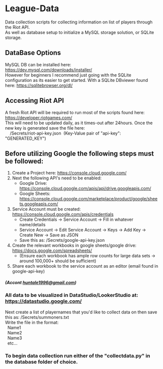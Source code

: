 # League-Data

Data collection scripts for collecting information on list of players through the Riot API.  
As well as database setup to initialize a MySQL storage solution, or SQLite storage.  

## DataBase Options
MySQL DB can be installed here: https://dev.mysql.com/downloads/installer/  
However for beginners I recommend just going with the SQLite configuration as its easier to get started.
With a SQLite DBviewer found here: https://sqlitebrowser.org/dl/

## Accessing Riot API
A fresh Riot API will be required to run most of the scripts found here: https://developer.riotgames.com/  
This will need to be updated daily, as it times-out after 24hours. Once the new key is generated save the file here: <br />
&nbsp;&nbsp;&nbsp;&nbsp;/Secrets/riot-api-key.json&nbsp;&nbsp;(Key-Value pair of "api-key": "GENERATED_KEY") 

## Before utilizing Google the following steps must be followed:  
1. Create a Project here: https://console.cloud.google.com/  
2. Next the following API's need to be enabled:  
   * Google Drive: https://console.cloud.google.com/apis/api/drive.googleapis.com/  
   * Google Sheets: https://console.cloud.google.com/marketplace/product/google/sheets.googleapis.com/  
3. Service Account must be created: https://console.cloud.google.com/apis/credentials  
   * Create Credentials -> Service Account -> Fill in whatever name/details  
   * Service Account -> Edit Service Account -> Keys -> Add Key -> Create New -> Save as JSON  
   * Save this as: /Secrets/google-api-key.json 
4. Create the relevant workbooks in google sheets/google drive: https://docs.google.com/spreadsheets/  
   * (Ensure each workbook has ample row counts for large data sets -> around 100,000+ should be sufficient)  
5. Share each workbook to the service account as an editor (email found in google-api-key)  
##### (Accont huntale1996@gmail.com)
### All data to be visualized in DataStudio/LookerStudio at: https://datastudio.google.com/  

Next create a list of playernames that you'd like to collect data on then save this as: /Secrets/summoners.txt  
Write the file in the format:  
&nbsp;&nbsp;Name1  
&nbsp;&nbsp;Name2  
&nbsp;&nbsp;Name3  
&nbsp;&nbsp;etc...  
### To begin data collection run either of the "collectdata.py" in the database folder of choice.
